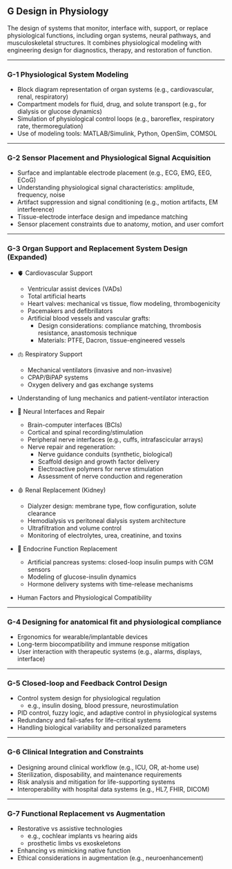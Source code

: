 ## G Design in Physiology
The design of systems that monitor, interface with, support, or replace physiological functions, including organ systems, neural pathways, and musculoskeletal structures. It combines physiological modeling with engineering design for diagnostics, therapy, and restoration of function.

---

### G-1 Physiological System Modeling
- Block diagram representation of organ systems (e.g., cardiovascular, renal, respiratory)
- Compartment models for fluid, drug, and solute transport (e.g., for dialysis or glucose dynamics)
- Simulation of physiological control loops (e.g., baroreflex, respiratory rate, thermoregulation)
- Use of modeling tools: MATLAB/Simulink, Python, OpenSim, COMSOL

---

### G-2 Sensor Placement and Physiological Signal Acquisition
- Surface and implantable electrode placement (e.g., ECG, EMG, EEG, ECoG)
- Understanding physiological signal characteristics: amplitude, frequency, noise
- Artifact suppression and signal conditioning (e.g., motion artifacts, EM interference)
- Tissue-electrode interface design and impedance matching
- Sensor placement constraints due to anatomy, motion, and user comfort

---

### G-3 Organ Support and Replacement System Design (Expanded)

- 🫀 Cardiovascular Support
    - Ventricular assist devices (VADs)
    - Total artificial hearts
    - Heart valves: mechanical vs tissue, flow modeling, thrombogenicity
    - Pacemakers and defibrillators
    - Artificial blood vessels and vascular grafts:
        - Design considerations: compliance matching, thrombosis resistance, anastomosis technique
        - Materials: PTFE, Dacron, tissue-engineered vessels

- 🫁 Respiratory Support
    - Mechanical ventilators (invasive and non-invasive)
    - CPAP/BiPAP systems
    - Oxygen delivery and gas exchange systems
- Understanding of lung mechanics and patient-ventilator interaction

- 🧠 Neural Interfaces and Repair
    - Brain-computer interfaces (BCIs)
    - Cortical and spinal recording/stimulation
    - Peripheral nerve interfaces (e.g., cuffs, intrafascicular arrays)
    - Nerve repair and regeneration:
        - Nerve guidance conduits (synthetic, biological)
        - Scaffold design and growth factor delivery
        - Electroactive polymers for nerve stimulation
        - Assessment of nerve conduction and regeneration

- 🩸 Renal Replacement (Kidney)
    - Dialyzer design: membrane type, flow configuration, solute clearance
    - Hemodialysis vs peritoneal dialysis system architecture
    - Ultrafiltration and volume control
    - Monitoring of electrolytes, urea, creatinine, and toxins

- 🧬 Endocrine Function Replacement
    - Artificial pancreas systems: closed-loop insulin pumps with CGM sensors
    - Modeling of glucose-insulin dynamics
    - Hormone delivery systems with time-release mechanisms

- Human Factors and Physiological Compatibility

---

### G-4 Designing for anatomical fit and physiological compliance
- Ergonomics for wearable/implantable devices
- Long-term biocompatibility and immune response mitigation
- User interaction with therapeutic systems (e.g., alarms, displays, interface)

---

### G-5 Closed-loop and Feedback Control Design
- Control system design for physiological regulation
    - e.g., insulin dosing, blood pressure, neurostimulation
- PID control, fuzzy logic, and adaptive control in physiological systems
- Redundancy and fail-safes for life-critical systems
- Handling biological variability and personalized parameters

---

### G-6 Clinical Integration and Constraints
- Designing around clinical workflow (e.g., ICU, OR, at-home use)
- Sterilization, disposability, and maintenance requirements
- Risk analysis and mitigation for life-supporting systems
- Interoperability with hospital data systems (e.g., HL7, FHIR, DICOM)

---

### G-7 Functional Replacement vs Augmentation

- Restorative vs assistive technologies
    - e.g., cochlear implants vs hearing aids
    - prosthetic limbs vs exoskeletons
- Enhancing vs mimicking native function
- Ethical considerations in augmentation (e.g., neuroenhancement)

